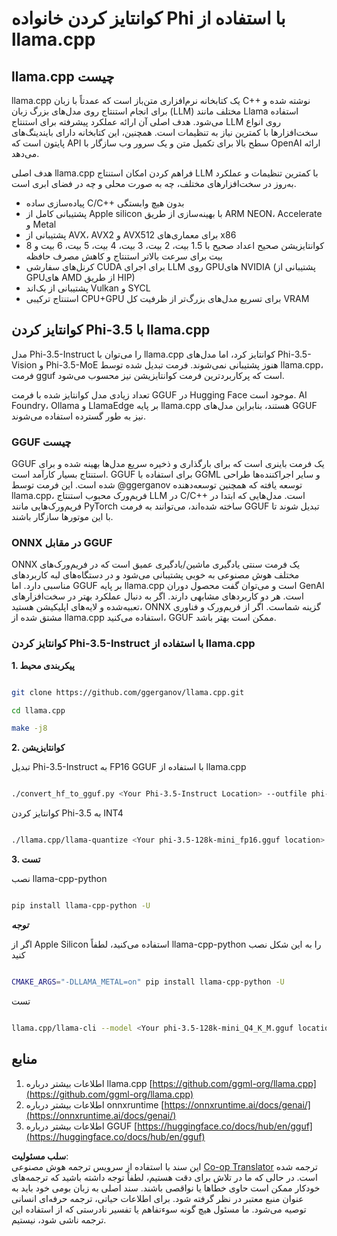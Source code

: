 <!--
CO_OP_TRANSLATOR_METADATA:
{
  "original_hash": "462bddc47427d8785f3c9fd817b346fe",
  "translation_date": "2025-05-07T14:50:43+00:00",
  "source_file": "md/01.Introduction/04/UsingLlamacppQuantifyingPhi.md",
  "language_code": "fa"
}
-->
# **کوانتایز کردن خانواده Phi با استفاده از llama.cpp**

## **llama.cpp چیست**

llama.cpp یک کتابخانه نرم‌افزاری متن‌باز است که عمدتاً با زبان C++ نوشته شده و برای انجام استنتاج روی مدل‌های بزرگ زبان (LLM) مختلف مانند Llama استفاده می‌شود. هدف اصلی آن ارائه عملکرد پیشرفته برای استنتاج LLM روی انواع سخت‌افزارها با کمترین نیاز به تنظیمات است. همچنین، این کتابخانه دارای بایندینگ‌های پایتون است که API سطح بالا برای تکمیل متن و یک سرور وب سازگار با OpenAI ارائه می‌دهد.

هدف اصلی llama.cpp فراهم کردن امکان استنتاج LLM با کمترین تنظیمات و عملکرد به‌روز در سخت‌افزارهای مختلف، چه به صورت محلی و چه در فضای ابری است.

- پیاده‌سازی ساده C/C++ بدون هیچ وابستگی
- پشتیبانی کامل از Apple silicon با بهینه‌سازی از طریق ARM NEON، Accelerate و Metal
- پشتیبانی از AVX، AVX2 و AVX512 برای معماری‌های x86
- کوانتایزیشن صحیح اعداد صحیح با 1.5 بیت، 2 بیت، 3 بیت، 4 بیت، 5 بیت، 6 بیت و 8 بیت برای سرعت بالاتر استنتاج و کاهش مصرف حافظه
- کرنل‌های سفارشی CUDA برای اجرای LLM روی GPUهای NVIDIA (پشتیبانی از GPUهای AMD از طریق HIP)
- پشتیبانی از بک‌اند Vulkan و SYCL
- استنتاج ترکیبی CPU+GPU برای تسریع مدل‌های بزرگ‌تر از ظرفیت کل VRAM

## **کوانتایز کردن Phi-3.5 با llama.cpp**

مدل Phi-3.5-Instruct را می‌توان با llama.cpp کوانتایز کرد، اما مدل‌های Phi-3.5-Vision و Phi-3.5-MoE هنوز پشتیبانی نمی‌شوند. فرمت تبدیل شده توسط llama.cpp، فرمت gguf است که پرکاربردترین فرمت کوانتایزیشن نیز محسوب می‌شود.

تعداد زیادی مدل کوانتایز شده با فرمت GGUF در Hugging Face موجود است. AI Foundry، Ollama و LlamaEdge بر پایه llama.cpp هستند، بنابراین مدل‌های GGUF نیز به طور گسترده استفاده می‌شوند.

### **GGUF چیست**

GGUF یک فرمت باینری است که برای بارگذاری و ذخیره سریع مدل‌ها بهینه شده و برای استنتاج بسیار کارآمد است. GGUF برای استفاده با GGML و سایر اجراکننده‌ها طراحی شده است. این فرمت توسط @ggerganov توسعه یافته که همچنین توسعه‌دهنده llama.cpp، فریم‌ورک محبوب استنتاج LLM در C/C++ است. مدل‌هایی که ابتدا در فریم‌ورک‌هایی مانند PyTorch ساخته شده‌اند، می‌توانند به فرمت GGUF تبدیل شوند تا با این موتور‌ها سازگار باشند.

### **ONNX در مقابل GGUF**

ONNX یک فرمت سنتی یادگیری ماشین/یادگیری عمیق است که در فریم‌ورک‌های مختلف هوش مصنوعی به خوبی پشتیبانی می‌شود و در دستگاه‌های لبه کاربردهای مناسبی دارد. اما GGUF بر پایه llama.cpp است و می‌توان گفت محصول دوران GenAI است. هر دو کاربردهای مشابهی دارند. اگر به دنبال عملکرد بهتر در سخت‌افزارهای تعبیه‌شده و لایه‌های اپلیکیشن هستید، ONNX گزینه شماست. اگر از فریم‌ورک و فناوری مشتق شده از llama.cpp استفاده می‌کنید، GGUF ممکن است بهتر باشد.

### **کوانتایز کردن Phi-3.5-Instruct با استفاده از llama.cpp**

**1. پیکربندی محیط**


```bash

git clone https://github.com/ggerganov/llama.cpp.git

cd llama.cpp

make -j8

```


**2. کوانتایزیشن**

تبدیل Phi-3.5-Instruct به FP16 GGUF با استفاده از llama.cpp


```bash

./convert_hf_to_gguf.py <Your Phi-3.5-Instruct Location> --outfile phi-3.5-128k-mini_fp16.gguf

```

کوانتایز کردن Phi-3.5 به INT4


```bash

./llama.cpp/llama-quantize <Your phi-3.5-128k-mini_fp16.gguf location> ./gguf/phi-3.5-128k-mini_Q4_K_M.gguf Q4_K_M

```


**3. تست**

نصب llama-cpp-python


```bash

pip install llama-cpp-python -U

```

***توجه*** 

اگر از Apple Silicon استفاده می‌کنید، لطفاً llama-cpp-python را به این شکل نصب کنید


```bash

CMAKE_ARGS="-DLLAMA_METAL=on" pip install llama-cpp-python -U

```

تست 


```bash

llama.cpp/llama-cli --model <Your phi-3.5-128k-mini_Q4_K_M.gguf location> --prompt "<|user|>\nCan you introduce .NET<|end|>\n<|assistant|>\n"  --gpu-layers 10

```



## **منابع**

1. اطلاعات بیشتر درباره llama.cpp [https://github.com/ggml-org/llama.cpp](https://github.com/ggml-org/llama.cpp)
2. اطلاعات بیشتر درباره onnxruntime [https://onnxruntime.ai/docs/genai/](https://onnxruntime.ai/docs/genai/)
3. اطلاعات بیشتر درباره GGUF [https://huggingface.co/docs/hub/en/gguf](https://huggingface.co/docs/hub/en/gguf)

**سلب مسئولیت**:  
این سند با استفاده از سرویس ترجمه هوش مصنوعی [Co-op Translator](https://github.com/Azure/co-op-translator) ترجمه شده است. در حالی که ما در تلاش برای دقت هستیم، لطفاً توجه داشته باشید که ترجمه‌های خودکار ممکن است حاوی خطاها یا نواقصی باشند. سند اصلی به زبان بومی خود باید به عنوان منبع معتبر در نظر گرفته شود. برای اطلاعات حیاتی، ترجمه حرفه‌ای انسانی توصیه می‌شود. ما مسئول هیچ گونه سوءتفاهم یا تفسیر نادرستی که از استفاده این ترجمه ناشی شود، نیستیم.